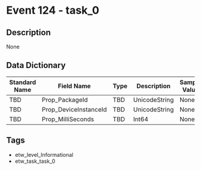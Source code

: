 # Event 124 - task_0

## Description
None

## Data Dictionary
|Standard Name|Field Name|Type|Description|Sample Value|
|---|---|---|---|---|
|TBD|Prop_PackageId|TBD|UnicodeString|None|None|
|TBD|Prop_DeviceInstanceId|TBD|UnicodeString|None|None|
|TBD|Prop_MilliSeconds|TBD|Int64|None|None|

## Tags
* etw_level_Informational
* etw_task_task_0